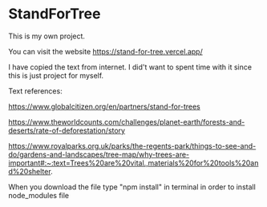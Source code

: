 # StandForTree

This is my own project.

You can visit the website https://stand-for-tree.vercel.app/

I have copied the text from internet. I did't want to spent time with it since this is just project for myself.

Text references:

https://www.globalcitizen.org/en/partners/stand-for-trees

https://www.theworldcounts.com/challenges/planet-earth/forests-and-deserts/rate-of-deforestation/story

https://www.royalparks.org.uk/parks/the-regents-park/things-to-see-and-do/gardens-and-landscapes/tree-map/why-trees-are-important#:~:text=Trees%20are%20vital.,materials%20for%20tools%20and%20shelter.


When you download the file type "npm install" in terminal in order to install node_modules file
